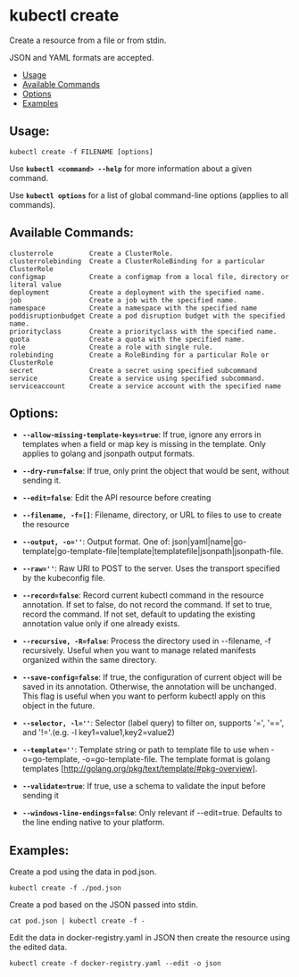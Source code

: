# kubectl create

Create a resource from a file or from stdin.

JSON and YAML formats are accepted.

+ [Usage](#usage)
+ [Available Commands](#available-commands)
+ [Options](#options)
+ [Examples](#examples)

## Usage:

```
kubectl create -f FILENAME [options]
```

Use **`kubectl <command> --help`** for more information about a given command.

Use **`kubectl options`** for a list of global command-line options (applies to all commands).

## Available Commands:

```
clusterrole         Create a ClusterRole.
clusterrolebinding  Create a ClusterRoleBinding for a particular ClusterRole
configmap           Create a configmap from a local file, directory or literal value
deployment          Create a deployment with the specified name.
job                 Create a job with the specified name.
namespace           Create a namespace with the specified name
poddisruptionbudget Create a pod disruption budget with the specified name.
priorityclass       Create a priorityclass with the specified name.
quota               Create a quota with the specified name.
role                Create a role with single rule.
rolebinding         Create a RoleBinding for a particular Role or ClusterRole
secret              Create a secret using specified subcommand
service             Create a service using specified subcommand.
serviceaccount      Create a service account with the specified name
```

## Options:

+ **`--allow-missing-template-keys=true`**:
If true, ignore any errors in templates when a field or map key is missing in the template. Only applies to golang and jsonpath output formats.

+ **`--dry-run=false`**:
If true, only print the object that would be sent, without sending it.

+ **`--edit=false`**:
Edit the API resource before creating

+ **`--filename, -f=[]`**:
Filename, directory, or URL to files to use to create the resource

+ **`--output, -o=''`**:
Output format. One of: json|yaml|name|go-template|go-template-file|template|templatefile|jsonpath|jsonpath-file.

+ **`--raw=''`**:
Raw URI to POST to the server.  Uses the transport specified by the kubeconfig file.

+ **`--record=false`**:
Record current kubectl command in the resource annotation. If set to false, do not record the command. If set to true, record the command. If not set, default to updating the existing annotation value only if one already exists.

+ **`--recursive, -R=false`**:
Process the directory used in --filename, -f recursively. Useful when you want to manage related manifests organized within the same directory.

+ **`--save-config=false`**:
If true, the configuration of current object will be saved in its annotation. Otherwise, the annotation will be unchanged. This flag is useful when you want to perform kubectl apply on this object in the future.

+ **`--selector, -l=''`**:
Selector (label query) to filter on, supports '=', '==', and '!='.(e.g. -l key1=value1,key2=value2)

+ **`--template=''`**:
Template string or path to template file to use when -o=go-template, -o=go-template-file. The template format is golang templates [http://golang.org/pkg/text/template/#pkg-overview].

+ **`--validate=true`**:
If true, use a schema to validate the input before sending it

+ **`--windows-line-endings=false`**:
Only relevant if --edit=true. Defaults to the line ending native to your platform.

## Examples:

Create a pod using the data in pod.json.

```
kubectl create -f ./pod.json
```
  
Create a pod based on the JSON passed into stdin.

```
cat pod.json | kubectl create -f -
```
  
Edit the data in docker-registry.yaml in JSON then create the resource using the edited data.

```
kubectl create -f docker-registry.yaml --edit -o json
```



